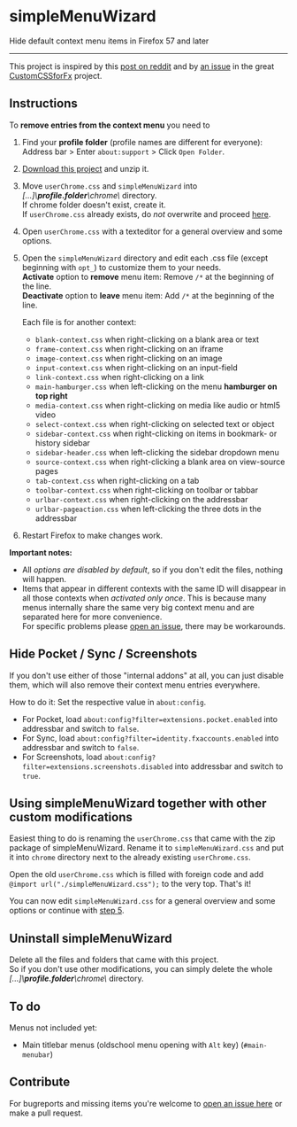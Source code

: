 # simpleMenuWizard

Hide default context menu items in Firefox 57 and later

---

This project is inspired by this [post on reddit](https://www.reddit.com/r/firefox/comments/7dvtw0/guide_how_to_edit_your_context_menu/) and by [an issue](https://github.com/Aris-t2/CustomCSSforFx/issues/76) in the great [CustomCSSforFx](https://github.com/Aris-t2/CustomCSSforFx/issues/2) project.

## Instructions

To **remove entries from the context menu** you need to

1. Find your **profile folder** (profile names are different for everyone):  
   Address bar > Enter `about:support` > Click `Open Folder`.

2. [Download this project](https://github.com/stonecrusher/simpleMenuWizard/archive/master.zip) and unzip it.

3. Move `userChrome.css` and `simpleMenuWizard` into *[...]\\**profile.folder**\chrome\\* directory.  
   If chrome folder doesn't exist, create it.  
   If `userChrome.css` already exists, do *not* overwrite and proceed [here](https://github.com/stonecrusher/simpleMenuWizard#using-simplemenuwizard-together-with-other-custom-modifications).

4. Open `userChrome.css` with a texteditor for a general overview and some options.

5. Open the `simpleMenuWizard` directory and edit each .css file (except beginning with `opt_`) to customize them to your needs.  
  **Activate** option to **remove** menu item: Remove `/*` at the beginning of the line.  
  **Deactivate** option to **leave** menu item: Add `/*` at the beginning of the line.

    Each file is for another context:

    * `blank-context.css`	when right-clicking on a blank area or text
    * `frame-context.css` when right-clicking on an iframe
    * `image-context.css` when right-clicking on an image
    * `input-context.css` when right-clicking on an input-field
    * `link-context.css` when right-clicking on a link
    * `main-hamburger.css` when left-clicking on the menu **hamburger on top right**
    * `media-context.css` when right-clicking on media like audio or html5 video
    * `select-context.css` when right-clicking on selected text or object
    * `sidebar-context.css` when right-clicking on items in bookmark- or history sidebar
    * `sidebar-header.css` when left-clicking the sidebar dropdown menu
    * `source-context.css` when right-clicking a blank area on view-source pages
    * `tab-context.css` when right-clicking on a tab
    * `toolbar-context.css` when right-clicking on toolbar or tabbar
    * `urlbar-context.css` when right-clicking on the addressbar
    * `urlbar-pageaction.css` when left-clicking the three dots in the addressbar

6. Restart Firefox to make changes work.

**Important notes:**
 * All *options are disabled by default*, so if you don't edit the files, nothing will happen.
 * Items that appear in different contexts with the same ID will disappear in all those contexts when *activated only once*. This is because many menus internally share the same very big context menu and are separated here for more convenience.  
   For specific problems please [open an issue](https://github.com/stonecrusher/simpleMenuWizard/issues), there may be workarounds.

## Hide Pocket / Sync / Screenshots
If you don't use either of those "internal addons" at all, you can just disable them, which will also remove their context menu entries everywhere.

How to do it: Set the respective value in `about:config`.

- For Pocket, load `about:config?filter=extensions.pocket.enabled` into addressbar and switch to `false`.
- For Sync, load `about:config?filter=identity.fxaccounts.enabled` into addressbar and switch to `false`.
- For Screenshots, load `about:config?filter=extensions.screenshots.disabled` into addressbar and switch to `true`.

## Using simpleMenuWizard together with other custom modifications

Easiest thing to do is renaming the `userChrome.css` that came with the zip package of simpleMenuWizard.
Rename it to `simpleMenuWizard.css` and put it into `chrome` directory next to the already existing `userChrome.css`.

Open the old `userChrome.css` which is filled with foreign code and add `@import url("./simpleMenuWizard.css");` to the very top. That's it!

You can now edit `simpleMenuWizard.css` for a general overview and some options or continue with [step 5](https://github.com/stonecrusher/simpleMenuWizard#instructions).

## Uninstall simpleMenuWizard

Delete all the files and folders that came with this project.  
So if you don't use other modifications, you can simply delete the whole *[...]\\**profile.folder**\chrome\\* directory.

## To do
Menus not included yet:
* Main titlebar menus (oldschool menu opening with `Alt` key) (`#main-menubar`)

## Contribute
For bugreports and missing items you're welcome to [open an issue here](https://github.com/stonecrusher/simpleMenuWizard/issues) or make a pull request.
